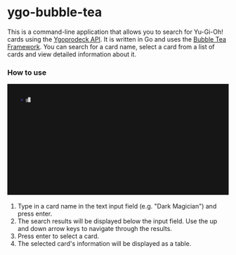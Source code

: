 # ygo-bubble-tea

This is a command-line application that allows you to search for Yu-Gi-Oh! cards using the [Ygoprodeck API](https://ygoprodeck.com/api-guide/).
It is written in Go and uses the [Bubble Tea Framework](https://github.com/charmbracelet/bubbletea).
You can search for a card name, select a card from a list of cards and view detailed information about it.

### How to use
![Demo Usage](./assets/demo.gif)

1. Type in a card name in the text input field (e.g. "Dark Magician") and press enter.
2. The search results will be displayed below the input field. Use the up and down arrow keys to navigate through the
   results. 
3. Press enter to select a card.
4. The selected card's information will be displayed as a table.
